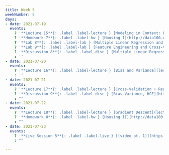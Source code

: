 ```yaml
---
title: Week 5
weekNumber: 5
days:
- date: 2021-07-19
  events:
    ? '**Lecture 15**{: .label .label-lecture } [Modeling in Context: Fairness in Housing Appraisal](lecture/lec15)'
    ? '**Homework 7**{: .label .label-hw } [Housing I](http://data100.datahub.berkeley.edu/hub/user-redirect/git-sync?repo=https://github.com/DS-100/su21&urlpath=tree/su21/hw/hw7&branch=main) (due Jul 22)'
    ? '**Lab 8**{: .label .label-lab } [Multiple Linear Regression and Feature Engineering](http://data100.datahub.berkeley.edu/hub/user-redirect/git-sync?repo=https://github.com/DS-100/su21&urlpath=tree/su21/lab/lab08&branch=main) (due Jul 24)'
    ? '**Lab 9**{: .label .label-lab } [Feature Engineering and Cross-Validation](http://data100.datahub.berkeley.edu/hub/user-redirect/git-sync?repo=https://github.com/DS-100/su21&urlpath=tree/su21/lab/lab09&branch=main) (due Jul 24)'
    ? '**Discussion 8**{: .label .label-disc } [Multiple Linear Regression](https://drive.google.com/file/d/1vIli1HfkBfGoEA0E4vzGkkhuidi_Xy1h/view?usp=sharing) [(solutions)](https://drive.google.com/file/d/1CZeEhgH5ueQlY7kakRlCvHvUt3RpcRk4/view?usp=sharing)'
    : ''
- date: 2021-07-20
  events:
    ? '**Lecture 16**{: .label .label-lecture } [Bias and Variance](lecture/lec16)'
    : ''
- date: 2021-07-21
  events:
    ? '**Lecture 17**{: .label .label-lecture } [Cross-Validation + Regularization](lecture/lec17)'
    ? '**Discussion 9**{: .label .label-disc } [Bias-Variance, HCE](https://drive.google.com/file/d/1MAnVLKQV32OhDJ8djv4rC7735u1lmg-V/view?usp=sharing) [(solutions)](https://drive.google.com/file/d/1owOsiTrvg_64SYsPgAy7UdRGMk9xTuuN/view?usp=sharing)'
    : ""
- date: 2021-07-22
  events:
    ? '**Lecture 18**{: .label .label-lecture } [Gradient Descent](lecture/lec18)'
    ? '**Homework 8**{: .label .label-hw } [Housing II](http://data100.datahub.berkeley.edu/hub/user-redirect/git-sync?repo=https://github.com/DS-100/su21&urlpath=tree/su21/hw/hw8&branch=main) (due Jul 26)'
    : ""
- date: 2021-07-23
  events:
    ? '**Live Session 5**{: .label .label-live } [(video pt. 1)](https://www.youtube.com/watch?v=-Kltdt1sqK4) [(code)](http://data100.datahub.berkeley.edu/hub/user-redirect/git-sync?repo=https://github.com/DS-100/su21&urlpath=tree/su21/lec/live05&branch=main)'
    : ""

---
```


